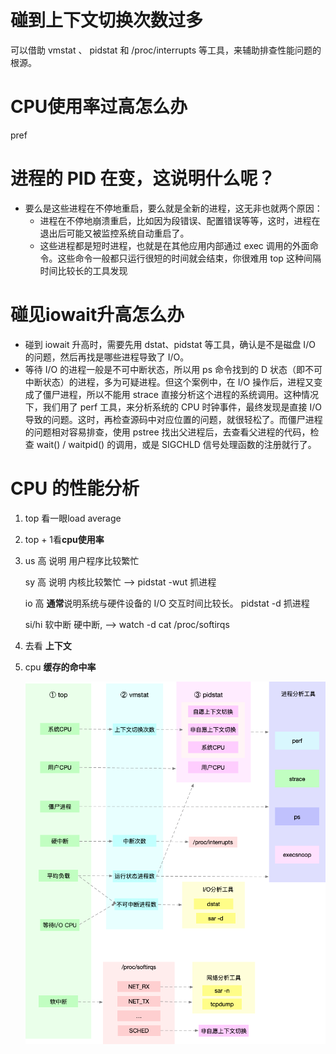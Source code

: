 # 碰到上下文切换次数过多

可以借助 vmstat  、  pidstat 和 /proc/interrupts 等工具，来辅助排查性能问题的根源。

# CPU使用率过高怎么办

pref

# 进程的 PID 在变，这说明什么呢？

- 要么是这些进程在不停地重启，要么就是全新的进程，这无非也就两个原因：
  - 进程在不停地崩溃重启，比如因为段错误、配置错误等等，这时，进程在退出后可能又被监控系统自动重启了。
  - 这些进程都是短时进程，也就是在其他应用内部通过 exec 调用的外面命令。这些命令一般都只运行很短的时间就会结束，你很难用 top 这种间隔时间比较长的工具发现

# 碰见iowait升高怎么办

- 碰到 iowait 升高时，需要先用 dstat、pidstat 等工具，确认是不是磁盘 I/O 的问题，然后再找是哪些进程导致了 I/O。
- 等待 I/O 的进程一般是不可中断状态，所以用 ps 命令找到的 D 状态（即不可中断状态）的进程，多为可疑进程。但这个案例中，在 I/O 操作后，进程又变成了僵尸进程，所以不能用 strace 直接分析这个进程的系统调用。这种情况下，我们用了 perf 工具，来分析系统的 CPU 时钟事件，最终发现是直接 I/O 导致的问题。这时，再检查源码中对应位置的问题，就很轻松了。而僵尸进程的问题相对容易排查，使用 pstree 找出父进程后，去查看父进程的代码，检查 wait() / waitpid() 的调用，或是 SIGCHLD 信号处理函数的注册就行了。

# CPU 的性能分析

1. top 看一眼load average 

2. top + 1看**cpu使用率**

3. us 高 说明 用户程序比较繁忙

   sy 高  说明 内核比较繁忙   --> pidstat -wut 抓进程

   io 高 **通常**说明系统与硬件设备的 I/O 交互时间比较长。  pidstat -d 抓进程

   si/hi 软中断 硬中断, --> watch -d cat /proc/softirqs 

4.  去看 **上下文**

5. cpu **缓存的命中率**

   ![img](./image/7a445960a4bc0a58a02e1bc75648aa17.png)